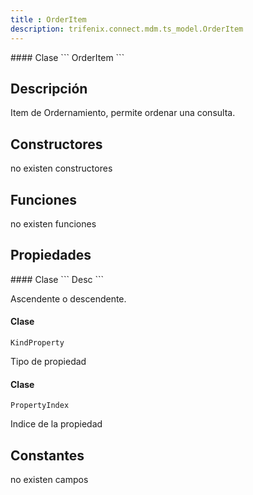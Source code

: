 ```yaml
---
title : OrderItem
description: trifenix.connect.mdm.ts_model.OrderItem
---
```




<CodeBlock slots = 'heading, code' repeat = '1' languages = 'C#' />
#### Clase
```
OrderItem
```

## Descripción
Item de Ordernamiento, permite ordenar una consulta.
## Constructores

no existen constructores


## Funciones

no existen funciones

## Propiedades

<CodeBlock slots = 'heading, code' repeat = '1' languages = 'C#' />
#### Clase
```
Desc
```

Ascendente o descendente.
<CodeBlock slots = 'heading, code' repeat = '1' languages = 'C#' />
#### Clase
```
KindProperty
```

Tipo de propiedad
<CodeBlock slots = 'heading, code' repeat = '1' languages = 'C#' />
#### Clase
```
PropertyIndex
```

Indice de la propiedad
## Constantes
no existen campos

